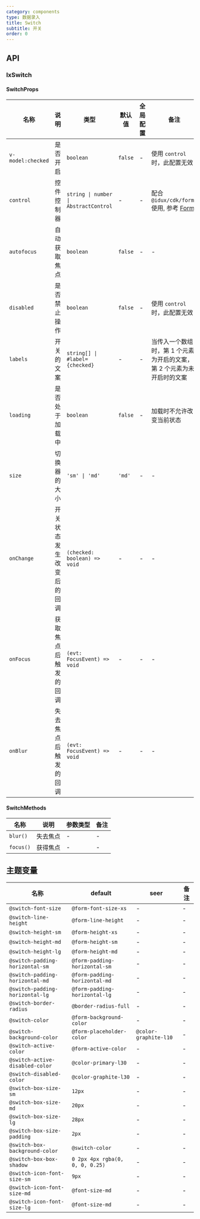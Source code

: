 ```yaml
---
category: components
type: 数据录入
title: Switch
subtitle: 开关
order: 0
---
```


## API

### IxSwitch

#### SwitchProps

| 名称 | 说明 | 类型  | 默认值 | 全局配置 | 备注 |
| --- | --- | --- | --- | --- | --- |
| `v-model:checked` | 是否开启 | `boolean` | `false` | - | 使用 `control` 时，此配置无效 |
| `control` | 控件控制器 | `string \| number \| AbstractControl` | - | - | 配合 `@idux/cdk/forms` 使用, 参考 [Form](/components/form/zh) |
| `autofocus` | 自动获取焦点 | `boolean` | `false` | - | - |
| `disabled` | 是否禁止操作 | `boolean` | `false`| - | 使用 `control` 时，此配置无效 |
| `labels` | 开关的文案 | `string[] \| #label={checked}` | - | - | 当传入一个数组时，第 1 个元素为开启的文案，第 2 个元素为未开启时的文案 |
| `loading` | 是否处于加载中 | `boolean` | `false` | - | 加载时不允许改变当前状态 |
| `size` | 切换器的大小 | `'sm' \| 'md'` | `'md'` | - | - |
| `onChange` | 开关状态发生改变后的回调 | `(checked: boolean) => void`| - | - | - |
| `onFocus` | 获取焦点后触发的回调 | `(evt: FocusEvent) => void`| - | - | - |
| `onBlur` | 失去焦点后触发的回调 | `(evt: FocusEvent) => void`| - | - | - |

#### SwitchMethods

| 名称 | 说明 | 参数类型 | 备注 |
| --- | --- | --- | --- |
| `blur()` | 失去焦点 | - | - |
| `focus()` | 获得焦点 | - | - |

<!--- insert less variable begin  --->
## 主题变量

| 名称 | default | seer | 备注 |
| --- | --- | --- | --- |
| `@switch-font-size` | `@form-font-size-xs` | - | - |
| `@switch-line-height` | `@form-line-height` | - | - |
| `@switch-height-sm` | `@form-height-xs` | - | - |
| `@switch-height-md` | `@form-height-sm` | - | - |
| `@switch-height-lg` | `@form-height-md` | - | - |
| `@switch-padding-horizontal-sm` | `@form-padding-horizontal-sm` | - | - |
| `@switch-padding-horizontal-md` | `@form-padding-horizontal-md` | - | - |
| `@switch-padding-horizontal-lg` | `@form-padding-horizontal-lg` | - | - |
| `@switch-border-radius` | `@border-radius-full` | - | - |
| `@switch-color` | `@form-background-color` | - | - |
| `@switch-background-color` | `@form-placeholder-color` | `@color-graphite-l10` | - |
| `@switch-active-color` | `@form-active-color` | - | - |
| `@switch-active-disabled-color` | `@color-primary-l30` | - | - |
| `@switch-disabled-color` | `@color-graphite-l30` | - | - |
| `@switch-box-size-sm` | `12px` | - | - |
| `@switch-box-size-md` | `20px` | - | - |
| `@switch-box-size-lg` | `28px` | - | - |
| `@switch-box-size-padding` | `2px` | - | - |
| `@switch-box-background-color` | `@switch-color` | - | - |
| `@switch-box-box-shadow` | `0 2px 4px rgba(0, 0, 0, 0.25)` | - | - |
| `@switch-icon-font-size-sm` | `9px` | - | - |
| `@switch-icon-font-size-md` | `@font-size-md` | - | - |
| `@switch-icon-font-size-lg` | `@font-size-md` | - | - |
<!--- insert less variable end  --->